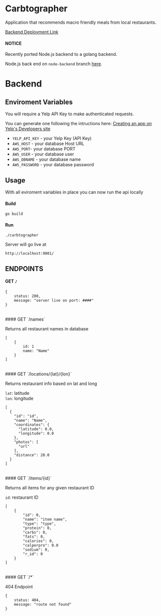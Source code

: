 # Carbtographer
Application that recommends macro friendly meals from local restaurants.

[Backend Deployment Link](https://carbtographer.herokuapp.com/)

#### NOTICE
Recently ported Node.js backend to a golang backend.
 
Node.js back end on `node-backend` branch [here](https://github.com/reynld/carbtographer/tree/node-backend).

# Backend

## Enviroment Variables
You will require a Yelp API Key to make authenticated requests.
 
You can generate one following the intructions here:
 [Creating an app on Yelp's Developers site](https://www.yelp.com/developers/documentation/v3/authentication)
- ``YELP_API_KEY`` - your Yelp Key (API Key)
- ``AWS_HOST`` - your database Host URL
- ``AWS_PORT``- your database PORT
- ``AWS_USER`` - your database user
- ``AWS_DBNAME`` - your database name
- ``AWS_PASSWORD`` - your database password

## Usage
 With all eviroment variables in place you can now run the api locally
 
#### Build
 `go build`
 
#### Run
 `./carbtographer`

Server will go live at

`http://localhost:9001/`
<br/>
## ENDPOINTS

#### GET `/`
 
```
{
    status: 200,
    message: "server live on port: ####"
}
```
<br/>
#### GET `/names`

Returns all restaurant names in database
 
```
[
    {
        id: 1
        name: "Name"
    }
]
```
<br/>
#### GET `/locations/{lat}/{lon}`
 
Returns restaurant info based on lat and long
 
`lat`: latitude  
`lon`: longitude  
 
```
[
  {
    "id": "id",
    "name": "Name",
    "coordinates": {
      "latitude": 0.0,
      "longitude": 0.0
    },
    "photos": [
      "url"
    ],
    "distance": 20.0
  }
]
```
<br/>
#### GET `/items/{id}`

Returns all items for any given restaurant ID
 
`id`: restaurant ID  
 
```
[
    {
        "id": 0,
        "name": "item name",
        "type": "type",
        "protein": 0,
        "carbs": 0,
        "fats": 0,
        "calories": 0,
        "calperpro": 0.0
        "sodium": 0,
        "r_id": 0
    }
]
```
<br/>
#### GET `/*`
 
404 Endpoint
 
```
{
    status: 404,
    message: "route not found"
}
```